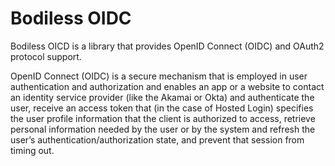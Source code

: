 # Bodiless OIDC

Bodiless OICD is a library that provides OpenID Connect (OIDC) and OAuth2 protocol support.

OpenID Connect (OIDC) is a secure mechanism that is employed in user authentication and authorization and enables an app or a website to contact an identity service provider (like the Akamai or Okta) and authenticate the user, receive an access token that (in the case of Hosted Login) specifies the user profile information that the client is authorized to access, retrieve personal information needed by the user or by the system and refresh the user’s authentication/authorization state, and prevent that session from timing out.
